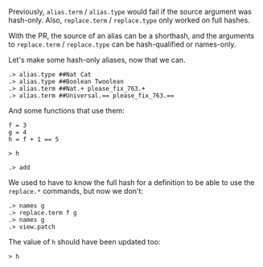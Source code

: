Previously, `alias.term` / `alias.type` would fail if the source argument was hash-only. Also, `replace.term` / `replace.type` only worked on full hashes.

With the PR, the source of an alias can be a shorthash, and the arguments to `replace.term` / `replace.type` can be hash-qualified or names-only.

Let's make some hash-only aliases, now that we can.

```ucm
.> alias.type ##Nat Cat
.> alias.type ##Boolean Twoolean
.> alias.term ##Nat.+ please_fix_763.+
.> alias.term ##Universal.== please_fix_763.==
```

And some functions that use them:
```unison
f = 3
g = 4
h = f + 1 == 5

> h
```

```ucm
.> add
```

We used to have to know the full hash for a definition to be able to use the `replace.*` commands, but now we don't:
```ucm
.> names g
.> replace.term f g
.> names g
.> view.patch
```

The value of `h` should have been updated too:
```unison
> h
```
